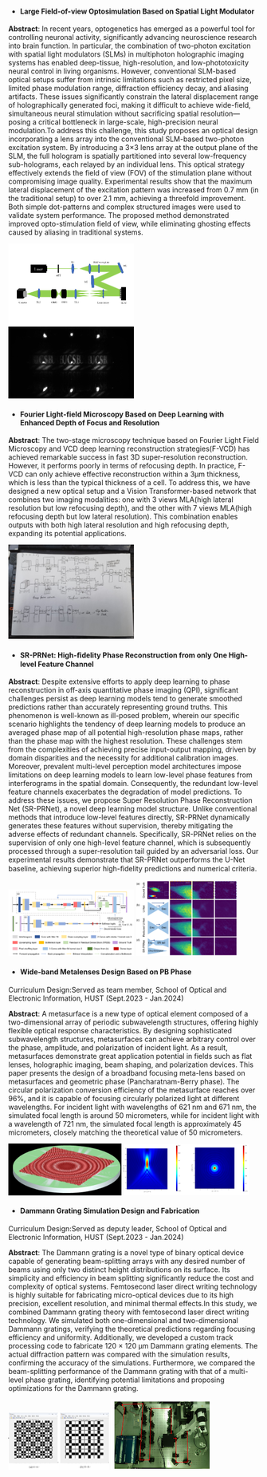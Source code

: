 - #### Large Field-of-view Optosimulation Based on Spatial Light Modulator
<b>Abstract</b>: In recent years, optogenetics has emerged as a powerful tool for controlling neuronal activity, significantly advancing neuroscience research into brain function. In particular, the combination of two-photon excitation with spatial light modulators (SLMs) in multiphoton holographic imaging systems has enabled deep-tissue, high-resolution, and low-phototoxicity neural control in living organisms. However, conventional SLM-based optical setups suffer from intrinsic limitations such as restricted pixel size, limited phase modulation range, diffraction efficiency decay, and aliasing artifacts. These issues significantly constrain the lateral displacement range of holographically generated foci, making it difficult to achieve wide-field, simultaneous neural stimulation without sacrificing spatial resolution—posing a critical bottleneck in large-scale, high-precision neural modulation.To address this challenge, this study proposes an optical design incorporating a lens array into the conventional SLM-based two-photon excitation system. By introducing a 3×3 lens array at the output plane of the SLM, the full hologram is spatially partitioned into several low-frequency sub-holograms, each relayed by an individual lens. This optical strategy effectively extends the field of view (FOV) of the stimulation plane without compromising image quality. Experimental results show that the maximum lateral displacement of the excitation pattern was increased from 0.7 mm (in the traditional setup) to over 2.1 mm, achieving a threefold improvement. Both simple dot-patterns and complex structured images were used to validate system performance. The proposed method demonstrated improved opto-stimulation field of view, while eliminating ghosting effects caused by aliasing in traditional systems.

<img src="static/assets/projimage/SLM diagram.jpg" alt="System Setup" style="max-width:50%; height:auto;" class="mt-3 mb-3">
<img src="static/assets/projimage/lage_FOV.jpg" alt="Enlagred FOV" style="max-width:50%; height:auto;" class="mt-3 mb-3">


- #### Fourier Light-field Microscopy Based on Deep Learning with Enhanced Depth of Focus and Resolution
<b>Abstract</b>: The two-stage microscopy technique based on Fourier Light Field Microscopy and VCD deep learning reconstruction strategies(F-VCD) has achieved remarkable success in fast 3D super-resolution reconstruction. However, it performs poorly in terms of refocusing depth. In practice, F-VCD can only achieve effective reconstruction within a 3µm thickness, which is less than the typical thickness of a cell. To address this, we have designed a new optical setup and a Vision Transformer-based network that combines two imaging modalities: one with 3 views MLA(high lateral resolution but low refocusing depth), and the other with 7 views MLA(high refocusing depth but low lateral resolution). This combination enables outputs with both high lateral resolution and high refocusing depth, expanding its potential applications. 

<img src="static/assets/projimage/network.jpg" alt="Project Image" style="max-width:50%; height:auto;" class="mt-3 mb-3">

- #### SR-PRNet: High-ﬁdelity Phase Reconstruction from only One High-level Feature Channel
<b>Abstract</b>: Despite extensive efforts to apply deep learning to phase reconstruction in off-axis quantitative phase imaging (QPI), significant challenges persist as deep learning models tend to generate smoothed predictions rather than accurately representing ground truths. This phenomenon is well-known as ill-posed problem, wherein our specific scenario highlights the tendency of deep learning models to produce an averaged phase map of all potential high-resolution phase maps, rather than the phase map with the highest resolution. These challenges stem from the complexities of achieving precise input-output mapping, driven by domain disparities and the necessity for additional calibration images. Moreover, prevalent multi-level perception model architectures impose limitations on deep learning models to learn low-level phase features from interferograms in the spatial domain. Consequently, the redundant low-level feature channels exacerbates the degradation of model predictions. To address these issues, we propose Super Resolution Phase Reconstruction Net (SR-PRNet), a novel deep learning model structure. Unlike conventional methods that introduce low-level features directly, SR-PRNet dynamically generates these features without supervision, thereby mitigating the adverse effects of redundant channels. Specifically, SR-PRNet relies on the supervision of only one high-level feature channel, which is subsequently processed through a super-resolution tail guided by an adversarial loss. Our experimental results demonstrate that SR-PRNet outperforms the U-Net baseline, achieving superior high-ﬁdelity predictions and numerical criteria.

<img src="static/assets/projimage/SR-PR.jpg" alt="our SR-PR net" style="max-width:50%; height:auto;" class="mt-3 mb-3">
<img src="static/assets/projimage/contrast.png" alt="contrast between Unet baseline with SR-PR net" style="max-width:40%; height:auto;" class="mt-3 mb-3">

- #### Wide-band Metalenses Design Based on PB Phase
Curriculum Design:Served as team member, School of Optical and Electronic Information, HUST (Sept.2023 - Jan.2024)

<b>Abstract</b>: A metasurface is a new type of optical element composed of a two-dimensional array of periodic subwavelength structures, offering highly flexible optical response characteristics. By designing sophisticated subwavelength structures, metasurfaces can achieve arbitrary control over the phase, amplitude, and polarization of incident light. As a result, metasurfaces demonstrate great application potential in fields such as flat lenses, holographic imaging, beam shaping, and polarization devices. This paper presents the design of a broadband focusing meta-lens based on metasurfaces and geometric phase (Pancharatnam-Berry phase). The circular polarization conversion efficiency of the metasurface reaches over 96%, and it is capable of focusing circularly polarized light at different wavelengths. For incident light with wavelengths of 621 nm and 671 nm, the simulated focal length is around 50 micrometers, while for incident light with a wavelength of 721 nm, the simulated focal length is approximately 45 micrometers, closely matching the theoretical value of 50 micrometers.

<img src="static/assets/projimage/pb.png" alt="Project Image" style="max-width:45%; height:auto;" class="mt-3 mb-3">
<img src="static/assets/projimage/pb1.jpg" alt="Project Image" style="max-width:50%; height:auto;" class="mt-3 mb-3">

- #### Dammann Grating Simulation Design and Fabrication
Curriculum Design:Served as deputy leader, School of Optical and Electronic Information, HUST (Sept.2023 - Jan.2024)

<b>Abstract</b>: The Dammann grating is a novel type of binary optical device capable of generating beam-splitting arrays with any desired number of beams using only two distinct height distributions on its surface. Its simplicity and efficiency in beam splitting significantly reduce the cost and complexity of optical systems. Femtosecond laser direct writing technology is highly suitable for fabricating micro-optical devices due to its high precision, excellent resolution, and minimal thermal effects.In this study, we combined Dammann grating theory with femtosecond laser direct writing technology. We simulated both one-dimensional and two-dimensional Dammann gratings, verifying the theoretical predictions regarding focusing efficiency and uniformity. Additionally, we developed a custom track processing code to fabricate 120 × 120 μm Dammann grating elements. The actual diffraction pattern was compared with the simulation results, confirming the accuracy of the simulations. Furthermore, we compared the beam-splitting performance of the Dammann grating with that of a multi-level phase grating, identifying potential limitations and proposing optimizations for the Dammann grating.

<img src="static/assets/projimage/Dammann.jpg" alt="Project Image" style="max-width:40%; height:auto;" class="mt-3 mb-3">
<img src="static/assets/projimage/laserwriting.png" alt="Project Image" style="max-width:40%; height:auto;" class="mt-3 mb-3">